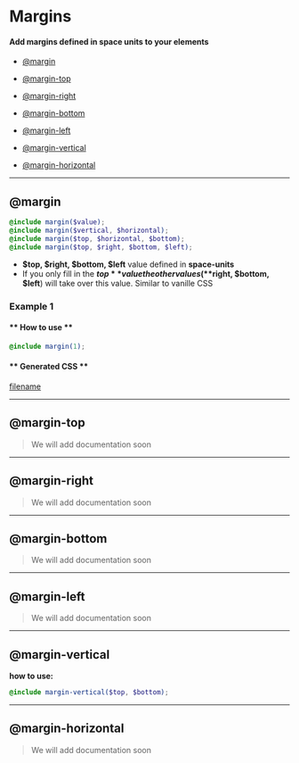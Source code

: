 # Margins
#### Add margins defined in space units to your elements

- [@margin](#margin) 


- [@margin-top](#margin-top)
- [@margin-right](#margin-right)
- [@margin-bottom](#margin-bottom)
- [@margin-left](#margin-left)


- [@margin-vertical](#margin-vertical)
- [@margin-horizontal](#margin-horizontal)


---
## @margin

```scss
@include margin($value);
@include margin($vertical, $horizontal);
@include margin($top, $horizontal, $bottom);
@include margin($top, $right, $bottom, $left);
```

- **$top, $right, $bottom, $left** value defined in **space-units**
- If you only fill in the **$top** value the other values (**$right, $bottom, $left**) will take over this value. Similar to vanille CSS

### Example 1
<!-- tabs:start -->

#### ** How to use **
```scss
@include margin(1);
``` 
#### ** Generated CSS **
[filename](_examples/margin.md ':include')

<!-- tabs:end -->


---
## @margin-top
> We will add documentation soon

---
## @margin-right
> We will add documentation soon

---
## @margin-bottom
> We will add documentation soon

---
## @margin-left
> We will add documentation soon


---
## @margin-vertical
**how to use:**<br>
```scss
@include margin-vertical($top, $bottom);
```
---
## @margin-horizontal
> We will add documentation soon

